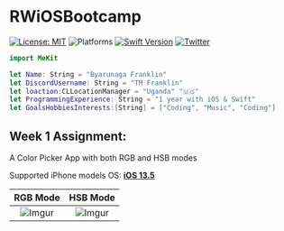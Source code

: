 # RWiOSBootcamp


[![License: MIT](https://img.shields.io/badge/License-MIT-yellow.svg)](https://opensource.org/licenses/MIT)
![Platforms](https://img.shields.io/badge/platform-iOS-lightgrey.svg)
[![Swift Version](https://img.shields.io/badge/Swift-5.2-F16D39.svg?style=flat)](https://developer.apple.com/swift)
[![Twitter](https://img.shields.io/badge/twitter-@byaruhaf-blue.svg)](http://twitter.com/byaruhaf)

``` swift
import MeKit

let Name: String = "Byarunaga Franklin"
let DiscordUsername: String = "TM Franklin"
let loaction:CLLocationManager = "Uganda" "🇺🇬"
let ProgrammingExperience: String = "1 year with iOS & Swift"
let GoalsHobbiesInterests:[String] = ["Coding", "Music", "Coding"]

```

## **Week 1 Assignment:**

A Color Picker App with both RGB and HSB modes

Supported iPhone models OS: **[iOS 13.5](https://support.apple.com/en-il/guide/iphone/iphe3fa5df43/ios)**


RGB Mode             |  HSB Mode
:-------------------------:|:-------------------------:
![Imgur](https://i.imgur.com/9tkL3R4.png)  |  ![Imgur](https://i.imgur.com/DKfavP1.png)
